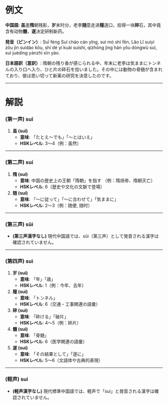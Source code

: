 # 例文

**中国語**:
**虽**逢**隋**朝残影，**岁**末时分，老李**随**意走进**隧**道口，拾得一块**碎**石，其中竟含有动物**髓**，**遂**决定研制新药。

**発音（ピンイン）**:
Suī féng Suí cháo cán yǐng, suì mò shí fēn, Lǎo Lǐ suíyì zǒu jìn suìdào kǒu, shí dé yí kuài suìshí, qízhōng jìng hán yǒu dòngwù suì, suì juédìng yánzhì xīn yào.

**日本語訳（意訳）**:
隋朝の残り香が感じられる中、年末に老李は気ままにトンネルの入り口へ入り、ひと片の砕石を拾いました。その中には動物の骨髄が含まれており、彼は思い切って新薬の研究を決意したのです。

---

# 解説

### (第一声) **suī**
1. **虽 (suī)**
   - **意味**: 「たとえ〜でも」「～とはいえ」
   - **HSKレベル**: 3～4（例：虽然）

---

### (第二声) **suí**
1. **隋 (suí)**
   - **意味**: 中国の歴史上の王朝「隋朝」を指す
     （例：隋炀帝、隋朝灭亡）
   - **HSKレベル**: 6（歴史や文化の文脈で登場）
2. **随 (suí)**
   - **意味**: 「〜に従って」「〜に合わせて」「気ままに」
   - **HSKレベル**: 2～3（例：随便, 随时）

---

### (第三声) **sǔi**
- **(第三声漢字なし)**
  現代中国語では、sǔi（第三声）として発音される漢字は確認されていません。

---

### (第四声) **suì**
1. **岁 (suì)**
   - **意味**: 「年」「歳」
   - **HSKレベル**: 1（例：今年、去年）
2. **隧 (suì)**
   - **意味**: 「トンネル」
   - **HSKレベル**: 6（交通・工事関連の語彙）
3. **碎 (suì)**
   - **意味**: 「砕ける」「破片」
   - **HSKレベル**: 4～5（例：碎片）
4. **髓 (suì)**
   - **意味**: 「骨髄」
   - **HSKレベル**: 6（医学関連の語彙）
5. **遂 (suì)**
   - **意味**: 「その結果として」「遂に」
   - **HSKレベル**: 5～6（文語体や古典的表現）

---

### (軽声) **sui**
- **(軽声漢字なし)**
  現代標準中国語では、軽声で「sui」と発音される漢字は確認されていません。
